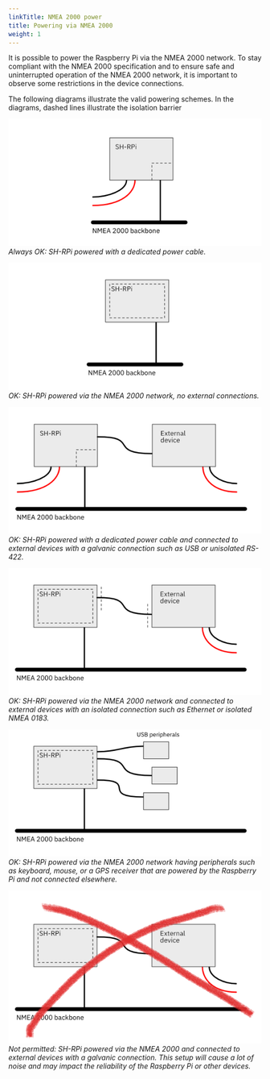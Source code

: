 ```yaml
---
linkTitle: NMEA 2000 power
title: Powering via NMEA 2000
weight: 1
---
```


It is possible to power the Raspberry Pi via the NMEA 2000 network. To stay compliant with the NMEA 2000 specification and to ensure safe and uninterrupted operation of the NMEA 2000 network, it is important to observe some restrictions in the device connections.

The following diagrams illustrate the valid powering schemes.
In the diagrams, dashed lines illustrate the isolation barrier

<img src="assets/Power-diagram-n2k-and-power.png" alt="Powered externally" ><br>
*Always OK: SH-RPi powered with a dedicated power cable.*

<img src="assets/Power-diagram-pure-n2k.png" alt="Powered via NMEA 2000 bus" ><br>
*OK: SH-RPi powered via the NMEA 2000 network, no external connections.*

<img src="assets/Power-diagram-unisolated-conx.png" alt="Powered externally, galvanic connections" ><br>
*OK: SH-RPi powered with a dedicated power cable and connected to external devices with a galvanic connection such as USB or unisolated RS-422.*

<img src="assets/Power-diagram-isolated-conx.png" alt="Powered via NMEA 2000 bus, isolated connections" ><br>
*OK: SH-RPi powered via the NMEA 2000 network and connected to external devices with an isolated connection such as Ethernet or isolated NMEA 0183.*

<img src="assets/Power-diagram-isolated-peripherals.png" alt="Powered via NMEA 2000 bus, USB-powered peripherals" ><br>
*OK: SH-RPi powered via the NMEA 2000 network having peripherals such as keyboard, mouse, or a GPS receiver that are powered by the Raspberry Pi and not connected elsewhere.*

<img src="assets/Power-diagram-illegal.png" alt="Not permitted: powered via NMEA 2000 and galvanic connections" ><br>
*Not permitted: SH-RPi powered via the NMEA 2000 and connected to external devices with a galvanic connection. This setup will cause a lot of noise and may impact the reliability of the Raspberry Pi or other devices.*
